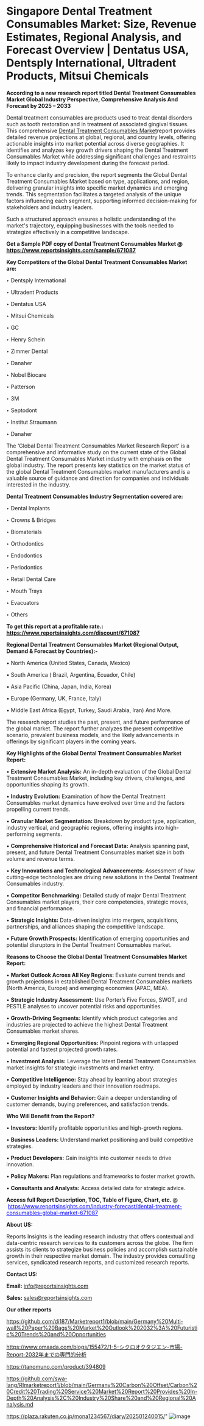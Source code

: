 # Singapore Dental Treatment Consumables Market: Size, Revenue Estimates, Regional Analysis, and Forecast Overview | Dentatus USA, Dentsply International, Ultradent Products, Mitsui Chemicals

<strong>According to a new research report titled Dental Treatment Consumables Market Global Industry Perspective, Comprehensive Analysis And Forecast by 2025 – 2033</strong>

Dental treatment consumables are products used to treat dental disorders such as tooth restoration and in treatment of associated gingival tissues. This comprehensive <a href=https://www.reportsinsights.com/sample/671087>Dental Treatment Consumables Market</a>report provides detailed revenue projections at global, regional, and country levels, offering actionable insights into market potential across diverse geographies. It identifies and analyzes key growth drivers shaping the Dental Treatment Consumables Market while addressing significant challenges and restraints likely to impact industry development during the forecast period.

To enhance clarity and precision, the report segments the Global Dental Treatment Consumables Market based on type, applications, and region, delivering granular insights into specific market dynamics and emerging trends. This segmentation facilitates a targeted analysis of the unique factors influencing each segment, supporting informed decision-making for stakeholders and industry leaders.

Such a structured approach ensures a holistic understanding of the market's trajectory, equipping businesses with the tools needed to strategize effectively in a competitive landscape.

<strong>Get a Sample PDF copy of Dental Treatment Consumables Market </strong><strong>@<a href=https://www.reportsinsights.com/sample/671087 style=color:#0000ff;> https://www.reportsinsights.com/sample/671087</a></strong></font>

<strong>Key Competitors of the Global Dental Treatment Consumables Market are:</strong>

‣ Dentsply International

‣ Ultradent Products

‣ Dentatus USA

‣ Mitsui Chemicals

‣ GC

‣ Henry Schein

‣ Zimmer Dental

‣ Danaher

‣ Nobel Biocare

‣ Patterson

‣ 3M

‣ Septodont

‣ Institut Straumann

‣ Danaher

The ‘Global Dental Treatment Consumables Market Research Report’ is a comprehensive and informative study on the current state of the Global Dental Treatment Consumables Market industry with emphasis on the global industry. The report presents key statistics on the market status of the global Dental Treatment Consumables market manufacturers and is a valuable source of guidance and direction for companies and individuals interested in the industry.

<strong>Dental Treatment Consumables Industry Segmentation covered are:</strong>

‣ Dental Implants

‣ Crowns & Bridges

‣ Biomaterials

‣ Orthodontics

‣ Endodontics

‣ Periodontics

‣ Retail Dental Care

‣ Mouth Trays

‣ Evacuators

‣ Others

<strong>To get this report at a profitable rate.: <a href=https://www.reportsinsights.com/discount/671087 style=color:#0000ff;>https://www.reportsinsights.com/discount/671087</a></strong></font>

<strong>Regional Dental Treatment Consumables Market (Regional Output, Demand &amp; Forecast by Countries):-</strong>

• North America (United States, Canada, Mexico)

• South America ( Brazil, Argentina, Ecuador, Chile)

• Asia Pacific (China, Japan, India, Korea)

• Europe (Germany, UK, France, Italy)

• Middle East Africa (Egypt, Turkey, Saudi Arabia, Iran) And More.

The research report studies the past, present, and future performance of the global market. The report further analyzes the present competitive scenario, prevalent business models, and the likely advancements in offerings by significant players in the coming years.

<strong>Key Highlights of the Global Dental Treatment Consumables Market Report:</strong>

• <strong>Extensive Market Analysis:</strong> An in-depth evaluation of the Global Dental Treatment Consumables Market, including key drivers, challenges, and opportunities shaping its growth.

• <strong>Industry Evolution:</strong> Examination of how the Dental Treatment Consumables market dynamics have evolved over time and the factors propelling current trends.

• <strong>Granular Market Segmentation:</strong> Breakdown by product type, application, industry vertical, and geographic regions, offering insights into high-performing segments.

• <strong>Comprehensive Historical and Forecast Data:</strong> Analysis spanning past, present, and future Dental Treatment Consumables market size in both volume and revenue terms.

• <strong>Key Innovations and Technological Advancements:</strong> Assessment of how cutting-edge technologies are driving new solutions in the Dental Treatment Consumables industry.

• <strong>Competitor Benchmarking:</strong> Detailed study of major Dental Treatment Consumables market players, their core competencies, strategic moves, and financial performance.

• <strong>Strategic Insights:</strong> Data-driven insights into mergers, acquisitions, partnerships, and alliances shaping the competitive landscape.

• <strong>Future Growth Prospects:</strong> Identification of emerging opportunities and potential disruptors in the Dental Treatment Consumables market.

<strong>Reasons to Choose the Global Dental Treatment Consumables Market Report:</strong>

• <strong>Market Outlook Across All Key Regions:</strong> Evaluate current trends and growth projections in established Dental Treatment Consumables markets (North America, Europe) and emerging economies (APAC, MEA).

• <strong>Strategic Industry Assessment:</strong> Use Porter’s Five Forces, SWOT, and PESTLE analyses to uncover potential risks and opportunities.

• <strong>Growth-Driving Segments:</strong> Identify which product categories and industries are projected to achieve the highest Dental Treatment Consumables market shares.

• <strong>Emerging Regional Opportunities:</strong> Pinpoint regions with untapped potential and fastest projected growth rates.

• <strong>Investment Analysis:</strong> Leverage the latest Dental Treatment Consumables market insights for strategic investments and market entry.

• <strong>Competitive Intelligence:</strong> Stay ahead by learning about strategies employed by industry leaders and their innovation roadmaps.

• <strong>Customer Insights and Behavior:</strong> Gain a deeper understanding of customer demands, buying preferences, and satisfaction trends.

<strong>Who Will Benefit from the Report?</strong>

• <strong>Investors:</strong> Identify profitable opportunities and high-growth regions.

• <strong>Business Leaders:</strong> Understand market positioning and build competitive strategies.

• <strong>Product Developers:</strong> Gain insights into customer needs to drive innovation.

• <strong>Policy Makers:</strong> Plan regulations and frameworks to foster market growth.

• <strong>Consultants and Analysts:</strong> Access detailed data for strategic advice.
</ul>
<strong>Access full Report Description, TOC, Table of Figure, Chart, etc. </strong>@  <a href=https://www.reportsinsights.com/industry-forecast/dental-treatment-consumables-global-market-671087 style=color:#0000ff;>https://www.reportsinsights.com/industry-forecast/dental-treatment-consumables-global-market-671087</a></font>

<strong><strong>About US</strong>:</strong>

Reports Insights is the leading research industry that offers contextual and data-centric research services to its customers across the globe. The firm assists its clients to strategize business policies and accomplish sustainable growth in their respective market domain. The industry provides consulting services, syndicated research reports, and customized research reports.

<strong>Contact US:</strong>

<p class=""""><b>Email:</b> <a href=mailto:info@reportsinsights.com>info@reportsinsights.com</a></p>
<p class=""""><b>Sales:</b> <a href=mailto:sales@reportsinsights.com>sales@reportsinsights.com</a></p>

<strong>Our other reports</strong>

<a href=https://github.com/di187/Marketreport1/blob/main/Germany%20Multi-wall%20Paper%20Bags%20Market%20Outlook%202032%3A%20Futuristic%20Trends%20and%20Opportunities>https://github.com/di187/Marketreport1/blob/main/Germany%20Multi-wall%20Paper%20Bags%20Market%20Outlook%202032%3A%20Futuristic%20Trends%20and%20Opportunities</a>

<a href=https://www.omaada.com/blogs/155472/1-5-シクロオクタジエン-市場-Report-2032年までの専門的分析>https://www.omaada.com/blogs/155472/1-5-シクロオクタジエン-市場-Report-2032年までの専門的分析</a>

<a href=https://tanomuno.com/product/394809>https://tanomuno.com/product/394809</a>

<a href=https://github.com/swa-lang/RImarketreport1/blob/main/Germany%20Carbon%20Offset/Carbon%20Credit%20Trading%20Service%20Market%20Report%20Provides%20In-Depth%20Analysis%2C%20Industry%20Share%20and%20Regional%20Analysis.md>https://github.com/swa-lang/RImarketreport1/blob/main/Germany%20Carbon%20Offset/Carbon%20Credit%20Trading%20Service%20Market%20Report%20Provides%20In-Depth%20Analysis%2C%20Industry%20Share%20and%20Regional%20Analysis.md</a>

<a href=https://plaza.rakuten.co.jp/mona1234567/diary/202501240015/>https://plaza.rakuten.co.jp/mona1234567/diary/202501240015/</a>"
![image](https://github.com/user-attachments/assets/1198aa6e-fdf0-4598-b829-4ca4d2d649c7)
